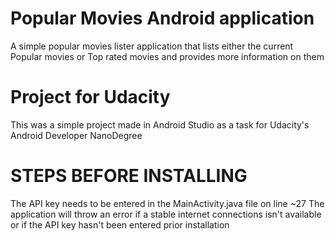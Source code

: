 # Popular Movies Android application
A simple popular movies lister application that lists either the current Popular movies or Top rated movies and provides more information on them

# Project for Udacity
This was a simple project made in Android Studio as a task for Udacity's Android Developer NanoDegree

# STEPS BEFORE INSTALLING
The API key needs to be entered in the MainActivity.java file on line ~27
The application will throw an error if a stable internet connections isn't available or if the API key hasn't been entered prior installation
